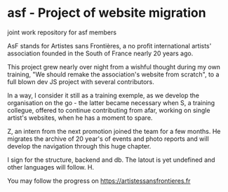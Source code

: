 
# asf - Project of website  migration

joint work repository for asf members

AsF stands for Artistes sans Frontières, a no profit international artists' association founded in the South of France nearly 20 years ago.

This project grew  nearly over night from a wishful thought during my own training, "We should remake the association's website from scratch", to a full blown dev JS project with several contributors.

In a way, I consider it still as a training exemple, as we develop the organisation on the go - the latter became necessary when S, a training collegue, offered to continue contributing from afar, working on single artist's websites, when he has a moment to spare.

Z, an intern from the next promotion joined the team for a few months. He migrates the archive of 20 year's of events and photo reports and will develop the navigation through this huge chapter.

I sign for the structure, backend and db. The latout is yet undefined and other languages will follow. H.


You may follow the progress on <https://artistessansfrontieres.fr> 

